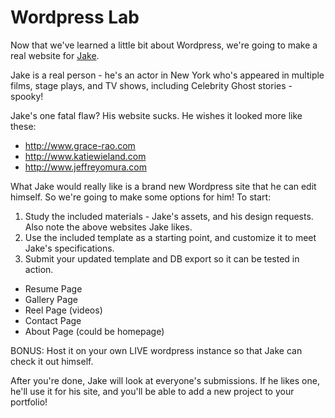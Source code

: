 # Wordpress Lab

Now that we've learned a little bit about Wordpress, we're going to make a real website for [Jake](jakewilliamson.squarespace.com).

Jake is a real person - he's an actor in New York who's appeared in multiple films, stage plays, and TV shows, including Celebrity Ghost stories - spooky!

Jake's one fatal flaw? His website sucks. He wishes it looked more like these:

- <http://www.grace-rao.com> 
- <http://www.katiewieland.com> 
- <http://www.jeffreyomura.com>

What Jake would really like is a brand new Wordpress site that he can edit himself. So we're going to make some options for him! To start:

1. Study the included materials - Jake's assets, and his design requests. Also note the above websites Jake likes.
1. Use the included template as a starting point, and customize it to meet Jake's specifications.
1. Submit your updated template and DB export so it can be tested in action.

- Resume Page
- Gallery Page
- Reel Page (videos)
- Contact Page
- About Page (could be homepage)


BONUS: Host it on your own LIVE wordpress instance so that Jake can check it out himself.

After you're done, Jake will look at everyone's submissions. If he likes one, he'll use it for his site, and you'll be able to add a new project to your portfolio!
